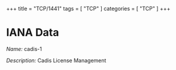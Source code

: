 +++
title = "TCP/1441"
tags = [ "TCP" ]
categories = [ "TCP" ]
+++

# IANA Data

_Name:_ cadis-1

_Description:_ Cadis License Management

